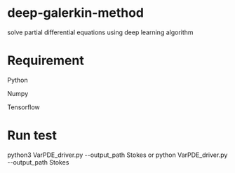 # deep-galerkin-method
solve partial differential equations using deep learning algorithm



# Requirement
Python

Numpy

Tensorflow

# Run test
python3 VarPDE_driver.py --output_path Stokes or python VarPDE_driver.py --output_path Stokes 
